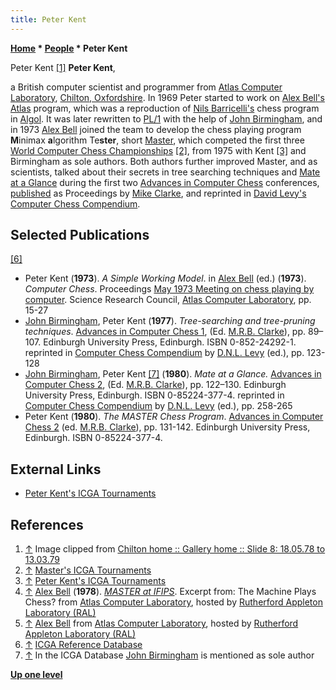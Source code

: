 ```yaml
---
title: Peter Kent
---
```

**[Home](Home "Home") \* [People](People "People") \* Peter Kent**



 [](http://www.chilton-computing.org.uk/gallery/ral76/slide8.htm) Peter Kent <a id="cite-note-1" href="#cite-ref-1">[1]</a> 
**Peter Kent**,  

a British computer scientist and programmer from [Atlas Computer Laboratory](Atlas_Computer_Laboratory "Atlas Computer Laboratory"), [Chilton, Oxfordshire](https://en.wikipedia.org/wiki/Chilton,_Oxfordshire). In 1969 Peter started to work on [Alex Bell's](Alex_Bell "Alex Bell") [Atlas](Atlas "Atlas") program, which was a reproduction of [Nils Barricelli's](Nils_Barricelli "Nils Barricelli") chess program in [Algol](Algol "Algol"). It was later rewritten to [PL/1](index.php?title=PL_1&action=edit&redlink=1 "PL 1 (page does not exist)") with the help of [John Birmingham](John_Birmingham "John Birmingham"), and in 1973 [Alex Bell](Alex_Bell "Alex Bell") joined the team to develop the chess playing program **M**inimax **a**lgorithm Te**ster**, short [Master](Master "Master"), which competed the first three [World Computer Chess Championships](World_Computer_Chess_Championship "World Computer Chess Championship") <a id="cite-note-2" href="#cite-ref-2">[2]</a>, from 1975 with Kent <a id="cite-note-3" href="#cite-ref-3">[3]</a> and Birmingham as sole authors. Both authors further improved Master, and as scientists, talked about their secrets in tree searching techniques and [Mate at a Glance](Mate_at_a_Glance "Mate at a Glance") during the first two [Advances in Computer Chess](Conferences "Conferences") conferences, [published](Peter_Kent#Publications "Peter Kent") as Proceedings by [Mike Clarke](Mike_Clarke "Mike Clarke"), and reprinted in [David Levy's](David_Levy "David Levy") [Computer Chess Compendium](Computer_Chess_Compendium "Computer Chess Compendium"). 



## Selected Publications


<a id="cite-note-6" href="#cite-ref-6">[6]</a>



* Peter Kent (**1973**). *A Simple Working Model*. in [Alex Bell](Alex_Bell "Alex Bell") (ed.) (**1973**). *Computer Chess*. Proceedings [May 1973 Meeting on chess playing by computer](Advances_in_Computer_Chess_1 "Advances in Computer Chess 1"). Science Research Council, [Atlas Computer Laboratory](Atlas_Computer_Laboratory "Atlas Computer Laboratory"), pp. 15-27
* [John Birmingham](John_Birmingham "John Birmingham"), Peter Kent (**1977**). *Tree-searching and tree-pruning techniques*. [Advances in Computer Chess 1](Advances_in_Computer_Chess_1 "Advances in Computer Chess 1"), (Ed. [M.R.B. Clarke](Mike_Clarke "Mike Clarke")), pp. 89–107. Edinburgh University Press, Edinburgh. ISBN 0-852-24292-1. reprinted in [Computer Chess Compendium](Computer_Chess_Compendium "Computer Chess Compendium") by [D.N.L. Levy](David_Levy "David Levy") (ed.), pp. 123-128
* [John Birmingham](John_Birmingham "John Birmingham"), Peter Kent <a id="cite-note-7" href="#cite-ref-7">[7]</a> (**1980**). *Mate at a Glance.* [Advances in Computer Chess 2](Advances_in_Computer_Chess_2 "Advances in Computer Chess 2"), (Ed. [M.R.B. Clarke](Mike_Clarke "Mike Clarke")), pp. 122–130. Edinburgh University Press, Edinburgh. ISBN 0-85224-377-4. reprinted in [Computer Chess Compendium](Computer_Chess_Compendium "Computer Chess Compendium") by [D.N.L. Levy](David_Levy "David Levy") (ed.), pp. 258-265
* Peter Kent (**1980**). *The MASTER Chess Program*. [Advances in Computer Chess 2](Advances_in_Computer_Chess_2 "Advances in Computer Chess 2") (ed. [M.R.B. Clarke](Mike_Clarke "Mike Clarke")), pp. 131-142. Edinburgh University Press, Edinburgh. ISBN 0-85224-377-4.


## External Links


* [Peter Kent's ICGA Tournaments](https://www.game-ai-forum.org/icga-tournaments/person.php?id=439)


## References


1. <a id="cite-ref-1" href="#cite-note-1">↑</a> Image clipped from [Chilton home :: Gallery home :: Slide 8: 18.05.78 to 13.03.79](http://www.chilton-computing.org.uk/gallery/ral76/slide8.htm)
2. <a id="cite-ref-2" href="#cite-note-2">↑</a> [Master's ICGA Tournaments](https://www.game-ai-forum.org/icga-tournaments/program.php?id=46)
3. <a id="cite-ref-3" href="#cite-note-3">↑</a> [Peter Kent's ICGA Tournaments](https://www.game-ai-forum.org/icga-tournaments/person.php?id=439)
4. <a id="cite-ref-4" href="#cite-note-4">↑</a> [Alex Bell](Alex_Bell "Alex Bell") (**1978**). *[MASTER at IFIPS](http://www.chilton-computing.org.uk/acl/applications/cocoa/p008.htm)*. Excerpt from: The Machine Plays Chess? from [Atlas Computer Laboratory](Atlas_Computer_Laboratory "Atlas Computer Laboratory"), hosted by [Rutherford Appleton Laboratory (RAL)](https://en.wikipedia.org/wiki/Rutherford_Appleton_Laboratory)
5. <a id="cite-ref-5" href="#cite-note-5">↑</a> [Alex Bell](http://www.chilton-computing.org.uk/acl/associates/permanent/bell.htm) from [Atlas Computer Laboratory](Atlas_Computer_Laboratory "Atlas Computer Laboratory"), hosted by [Rutherford Appleton Laboratory (RAL)](https://en.wikipedia.org/wiki/Rutherford_Appleton_Laboratory)
6. <a id="cite-ref-6" href="#cite-note-6">↑</a> [ICGA Reference Database](ICGA_Journal#RefDB "ICGA Journal")
7. <a id="cite-ref-7" href="#cite-note-7">↑</a> In the ICGA Database [John Birmingham](John_Birmingham "John Birmingham") is mentioned as sole author

**[Up one level](People "People")**







 
